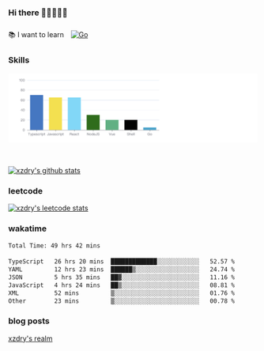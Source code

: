 ### Hi there 👋👋👋👋👋

 :books: I want to learn <a href="https://go.dev/" target="_blank"><img style="margin: 10px" src="https://profilinator.rishav.dev/skills-assets/go-original.svg" alt="Go" height="50" /></a>  

### Skills
![](img/2022-09-05-22-04-20.png)

<br />

[![xzdry's github stats](https://github-readme-stats.vercel.app/api?username=xzdry&count_private=true&show_icons=true&theme=vue)](https://github.com/xzdry)

### leetcode
[![xzdry's leetcode stats](https://leetcard.jacoblin.cool/xzdry-2?theme=light&font=Anek%20Kannada&site=cn)](https://leetcode.cn/u/xzdry-2/)

### wakatime
<!--START_SECTION:waka-->

```text
Total Time: 49 hrs 42 mins

TypeScript   26 hrs 20 mins  █████████████░░░░░░░░░░░░   52.57 %
YAML         12 hrs 23 mins  ██████▒░░░░░░░░░░░░░░░░░░   24.74 %
JSON         5 hrs 35 mins   ██▓░░░░░░░░░░░░░░░░░░░░░░   11.16 %
JavaScript   4 hrs 24 mins   ██▒░░░░░░░░░░░░░░░░░░░░░░   08.81 %
XML          52 mins         ▒░░░░░░░░░░░░░░░░░░░░░░░░   01.76 %
Other        23 mins         ▒░░░░░░░░░░░░░░░░░░░░░░░░   00.78 %
```

<!--END_SECTION:waka-->

### blog posts
[xzdry's realm](https://www.justdry.net/)
